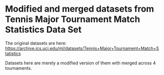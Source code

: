 <h1>Modified and merged datasets from Tennis Major Tournament Match Statistics Data Set</h1>

The original datasets are here:
<a href="https://archive.ics.uci.edu/ml/datasets/Tennis+Major+Tournament+Match+Statistics">https://archive.ics.uci.edu/ml/datasets/Tennis+Major+Tournament+Match+Statistics</a>

Datasets here are merely a modified version of them with merged across 4 tournaments.